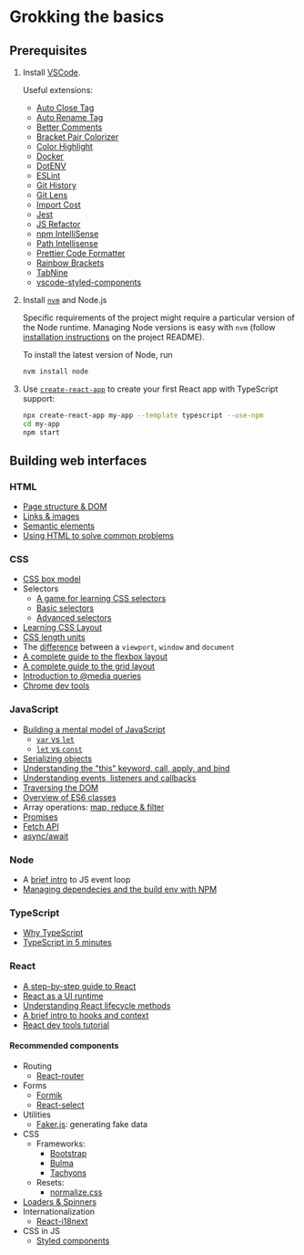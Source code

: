 # Grokking the basics

## Prerequisites

1. Install [VSCode](https://code.visualstudio.com).

    Useful extensions:

    - [Auto Close Tag](https://marketplace.visualstudio.com/items?itemName=formulahendry.auto-close-tag)
    - [Auto Rename Tag](https://marketplace.visualstudio.com/items?itemName=formulahendry.auto-rename-tag)
    - [Better Comments](https://marketplace.visualstudio.com/items?itemName=aaron-bond.better-comments)
    - [Bracket Pair Colorizer](https://marketplace.visualstudio.com/items?itemName=CoenraadS.bracket-pair-colorizer)
    - [Color Highlight](https://marketplace.visualstudio.com/items?itemName=naumovs.color-highlight)
    - [Docker](https://marketplace.visualstudio.com/items?itemName=PeterJausovec.vscode-docker)
    - [DotENV](https://marketplace.visualstudio.com/items?itemName=mikestead.dotenv)
    - [ESLint](https://marketplace.visualstudio.com/items?itemName=dbaeumer.vscode-eslint)
    - [Git History](https://marketplace.visualstudio.com/items?itemName=donjayamanne.githistory)
    - [Git Lens](https://marketplace.visualstudio.com/items?itemName=eamodio.gitlens)
    - [Import Cost](https://marketplace.visualstudio.com/items?itemName=wix.vscode-import-cost)
    - [Jest](https://marketplace.visualstudio.com/items?itemName=Orta.vscode-jest)
    - [JS Refactor](https://marketplace.visualstudio.com/items?itemName=cmstead.jsrefactor)
    - [npm IntelliSense](https://marketplace.visualstudio.com/items?itemName=christian-kohler.npm-intellisense)
    - [Path Intellisense](https://marketplace.visualstudio.com/items?itemName=christian-kohler.path-intellisense)
    - [Prettier Code Formatter](https://marketplace.visualstudio.com/items?itemName=esbenp.prettier-vscode)
    - [Rainbow Brackets](https://marketplace.visualstudio.com/items?itemName=2gua.rainbow-brackets)
    - [TabNine](https://marketplace.visualstudio.com/items?itemName=TabNine.tabnine-vscode)
    - [vscode-styled-components](https://marketplace.visualstudio.com/items?itemName=jpoissonnier.vscode-styled-components)

2. Install [`nvm`](https://github.com/nvm-sh/nvm#installation) and Node.js

    Specific requirements of the project might require a particular version of the Node runtime. Managing Node versions is easy with `nvm` (follow [installation instructions](https://github.com/nvm-sh/nvm#installation) on the project README).

    To install the latest version of Node, run

    ```bash
    nvm install node
    ```

3. Use [`create-react-app`](https://create-react-app.dev) to create your first React app with TypeScript support:

    ```bash
    npx create-react-app my-app --template typescript --use-npm
    cd my-app
    npm start
    ```

## Building web interfaces

### HTML

- [Page structure & DOM](https://internetingishard.com/html-and-css/basic-web-pages/)
- [Links & images](https://internetingishard.com/html-and-css/links-and-images/)
- [Semantic elements](https://www.w3schools.com/html/html5_semantic_elements.asp)
- [Using HTML to solve common problems](https://developer.mozilla.org/en-US/docs/Learn/HTML/Howto)

### CSS

- [CSS box model](https://developer.mozilla.org/en-US/docs/Learn/CSS/Building_blocks/The_box_model)
- Selectors
  - [A game for learning CSS selectors](https://flukeout.github.io)
  - [Basic selectors](https://developer.mozilla.org/en-US/docs/Learn/CSS/Building_blocks/Selectors)
  - [Advanced selectors](https://www.smashingmagazine.com/2009/08/taming-advanced-css-selectors/)
- [Learning CSS Layout](http://book.mixu.net/css/single-page.html)
- [CSS length units](https://css-tricks.com/the-lengths-of-css/)
- The [difference](https://stackoverflow.com/a/33770624/3581829) between a `viewport`, `window` and `document`
- [A complete guide to the flexbox layout](https://css-tricks.com/snippets/css/a-guide-to-flexbox/)
- [A complete guide to the grid layout](https://css-tricks.com/snippets/css/complete-guide-grid/)
- [Introduction to @media queries](https://developer.mozilla.org/en-US/docs/Learn/CSS/CSS_layout/Media_queries)
- [Chrome dev tools](https://developers.google.com/web/tools/chrome-devtools)

### JavaScript

- [Building a mental model of JavaScript](https://overreacted.io/what-is-javascript-made-of/)
  - [`var` vs `let`](https://stackoverflow.com/a/11444416/3581829)
  - [`let` vs `const`](https://overreacted.io/on-let-vs-const/)
- [Serializing objects](https://javascript.info/json)
- [Understanding the "this" keyword, call, apply, and bind](https://tylermcginnis.com/this-keyword-call-apply-bind-javascript/)
- [Understanding events, listeners and callbacks](https://www.digitalocean.com/community/tutorials/understanding-events-in-javascript)
- [Traversing the DOM](https://zellwk.com/blog/dom-traversals/)
- [Overview of ES6 classes](https://thecodebarbarian.com/an-overview-of-es6-classes)
- Array operations: [map, reduce & filter](https://danmartensen.svbtle.com/javascripts-map-reduce-and-filter)
- [Promises](https://javascript.info/promise-basics)
- [Fetch API](https://developer.mozilla.org/en-US/docs/Web/API/Fetch_API/Using_Fetch)
- [async/await](https://developer.mozilla.org/en-US/docs/Learn/JavaScript/Asynchronous/Async_await)

### Node

- A [brief intro](https://youtu.be/8aGhZQkoFbQ) to JS event loop
- [Managing dependecies and the build env with NPM](http://thecodebarbarian.com/an-introduction-to-npm.html)

### TypeScript

- [Why TypeScript](https://basarat.gitbook.io/typescript/getting-started/why-typescript)
- [TypeScript in 5 minutes](http://www.typescriptlang.org/docs/handbook/typescript-in-5-minutes.html)

### React

- [A step-by-step guide to React](https://reactjs.org/docs/hello-world.html)
- [React as a UI runtime](https://overreacted.io/react-as-a-ui-runtime/)
- [Understanding React lifecycle methods](https://blog.logrocket.com/the-new-react-lifecycle-methods-in-plain-approachable-language-61a2105859f3/)
- [A brief intro to hooks and context](https://css-tricks.com/intro-to-react-hooks)
- [React dev tools tutorial](https://react-devtools-tutorial.now.sh)

#### Recommended components

- Routing
  - [React-router](https://reacttraining.com/react-router/web/guides/quick-start)
- Forms
  - [Formik](https://github.com/jaredpalmer/formik)
  - [React-select](https://react-select.com/home)
- Utilities
  - [Faker.js](http://marak.github.io/faker.js/): generating fake data
- CSS
  - Frameworks:
    - [Bootstrap](https://getbootstrap.com)
    - [Bulma](https://bulma.io)
    - [Tachyons](https://tachyons.io)
  - Resets:
    - [normalize.css](http://necolas.github.io/normalize.css/)
- [Loaders & Spinners](https://github.com/yangshun/awesome-spinners)
- Internationalization
  - [React-i18next](https://react.i18next.com)
- CSS in JS
  - [Styled components](https://styled-components.com)
